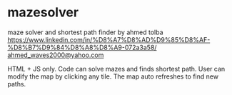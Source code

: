# mazesolver
maze solver and shortest path finder by ahmed tolba
https://www.linkedin.com/in/%D8%A7%D8%AD%D9%85%D8%AF-%D8%B7%D9%84%D8%A8%D8%A9-072a3a58/
ahmed_waves2000@yahoo.com

HTML + JS only.
Code can solve mazes and finds shortest path.
User can modify the map by clicking any tile.
The map auto refreshes to find new paths.
